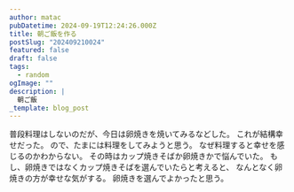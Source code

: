 ```yaml
---
author: matac
pubDatetime: 2024-09-19T12:24:26.000Z
title: 朝ご飯を作る
postSlug: "202409210024"
featured: false
draft: false
tags:
  - random
ogImage: ""
description: |
  朝ご飯
_template: blog_post
---
```


普段料理はしないのだが、今日は卵焼きを焼いてみるなどした。
これが結構幸せだった。
ので、たまには料理をしてみようと思う。
なぜ料理すると幸せを感じるのかわからない。
その時はカップ焼きそばか卵焼きかで悩んでいた。
もし、卵焼きではなくカップ焼きそばを選んでいたらと考えると、
なんとなく卵焼きの方が幸せな気がする。
卵焼きを選んでよかったと思う。
